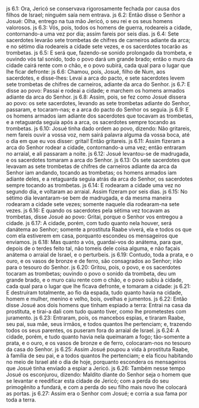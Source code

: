 js 6.1: Ora, Jericó se conservava rigorosamente fechada por causa dos filhos de Israel; ninguém saía nem entrava.
js 6.2: Então disse o Senhor a Josué: Olha, entrego na tua mão Jericó, o seu rei e os seus homens valorosos.
js 6.3: Vós, pois, todos os homens de guerra, rodeareis a cidade, contornando-a uma vez por dia; assim fareis por seis dias.
js 6.4: Sete sacerdotes levarão sete trombetas de chifres de carneiros adiante da arca; e no sétimo dia rodeareis a cidade sete vezes, e os sacerdotes tocarão as trombetas.
js 6.5: E será que, fazendo-se sonido prolongado da trombeta, e ouvindo vós tal sonido, todo o povo dará um grande brado; então o muro da cidade cairá rente com o chão, e o povo subirá, cada qual para o lugar que lhe ficar defronte:
js 6.6: Chamou, pois, Josué, filho de Num, aos sacerdotes, e disse-lhes: Levai a arca do pacto, e sete sacerdotes levem sete trombetas de chifres de carneiros, adiante da arca do Senhor.
js 6.7: E disse ao povo: Passai e rodeai a cidade; e marchem os homens armados adiante da arca do Senhor.
js 6.8: Assim, pois, se fez como Josué dissera ao povo: os sete sacerdotes, levando as sete trombetas adiante do Senhor, passaram, e tocaram-nas; e a arca do pacto do Senhor os seguia.
js 6.9: E os homens armados iam adiante dos sacerdotes que tocavam as trombetas, e a retaguarda seguia após a arca, os sacerdotes sempre tocando as trombetas.
js 6.10: Josué tinha dado ordem ao povo, dizendo: Não gritareis, nem fareis ouvir a vossa voz, nem sairá palavra alguma da vossa boca, até o dia em que eu vos disser: gritai! Então gritareis.
js 6.11: Assim fizeram a arca do Senhor rodear a cidade, contornando-a uma vez; então entraram no arraial, e ali passaram a noite.
js 6.12: Josué levantou-se de madrugada, e os sacerdotes tomaram a arca do Senhor.
js 6.13: Os sete sacerdotes que levavam as sete trombetas de chifres de carneiros adiante da arca da Senhor iam andando, tocando as trombetas; os homens armados iam adiante deles, e a retaguarda seguia atrás da arca do Senhor, os sacerdotes sempre tocando as trombetas.
js 6.14: E rodearam a cidade uma vez no segundo dia, e voltaram ao arraial. Assim fizeram por seis dias.
js 6.15: No sétimo dia levantaram-se bem de madrugada, e da mesma maneira rodearam a cidade sete vezes; somente naquele dia rodearam-na sete vezes.
js 6.16: E quando os sacerdotes pela sétima vez tocavam as trombetas, disse Josué ao povo: Gritai, porque o Senhor vos entregou a cidade.
js 6.17: A cidade, porém, com tudo quanto nela houver, será danátema ao Senhor; somente a prostituta Raabe viverá, ela e todos os que com ela estiverem em casa, porquanto escondeu os mensageiros que enviamos.
js 6.18: Mas quanto a vós, guardai-vos do anátema, para que, depois de o terdes feito tal, não tomeis dele coisa alguma, e não façais anátema o arraial de Israel, e o perturbeis.
js 6.19: Contudo, toda a prata, e o ouro, e os vasos de bronze e de ferro, são consagrados ao Senhor; irão para o tesouro do Senhor.
js 6.20: Gritou, pois, o povo, e os sacerdotes tocaram as trombetas; ouvindo o povo o sonido da trombeta, deu um grande brado, e o muro caiu rente com o chão, e o povo subiu à cidade, cada qual para o lugar que lhe ficava defronte, e tomaram a cidade:
js 6.21: E destruíram totalmente, ao fio da espada, tudo quanto havia na cidade, homem e mulher, menino e velho, bois, ovelhas e jumentos.
js 6.22: Então disse Josué aos dois homens que tinham espiado a terra: Entrai na casa da prostituta, e tirai-a dali com tudo quanto tiver, como lhe prometestes com juramento.
js 6.23: Entraram, pois, os mancebos espias, e tiraram Raabe, seu pai, sua mãe, seus irmãos, e todos quantos lhe pertenciam; e, trazendo todos os seus parentes, os puseram fora do arraial de Israel.
js 6.24: A cidade, porém, e tudo quanto havia nela queimaram a fogo; tão-somente a prata, e o ouro, e os vasos de bronze e de ferro, colocaram-nos no tesouro da casa do Senhor.
js 6.25: Assim Josué poupou a vida à prostituta Raabe, à família de seu pai, e a todos quantos lhe pertenciam; e ela ficou habitando no meio de Israel até o dia de hoje, porquanto escondera os mensageiros que Josué tinha enviado a espiar a Jericó.
js 6.26: Também nesse tempo Josué os esconjurou, dizendo: Maldito diante do Senhor seja o homem que se levantar e reedificar esta cidade de Jericó; com a perda do seu primogênito a fundará, e com a perda do seu filho mais novo lhe colocará as portas.
js 6.27: Assim era o Senhor com Josué; e corria a sua fama por toda a terra.
